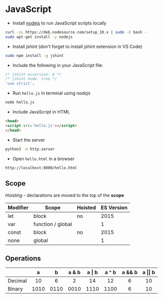 # JavaScript

* Install [nodejs](https://nodejs.org/en/download/package-manager/) to run JavaScript scripts locally

```bash
curl -sL https://deb.nodesource.com/setup_10.x | sudo -E bash -
sudo apt-get install -y nodejs
```

* Install *jshint* (don't forget to install jshint extension in VS Code)

```bash
sudo npm install -g jshint
```

* Include the following in your JavaScript file:

```javascript
/* jshint esversion: 6 */
/* jshint node: true */
'use strict';
```

* Run `hello.js` in terminal using *nodejs*

```bash
node hello.js
```

* Include JavaScript in HTML

```html
<head>
<script src='hello.js'></script>
</head>
```

* Start the server

```bash
python3 -m http.server
```

* Open `hello.html` in a browser

```bash
http://localhost:8000/hello.html
```

## Scope

*Hoisting* - declarations are moved to the top of the **scope**

Modifier | Scope | Hoisted | ES Version
---|---|---|---
let | block | no | 2015
var | function / global | | 1
const | block | no | 2015
none | global | | 1

## Operations

|| a | b | a & b | a \| b | a ^ b | a && b | a \|\| b |
|---|:---:|:---:|:---:|:---:|:---:|:---:|:---:|
|Decimal| 10 | 6 | 2 | 14 | 12 | 6 | 10 |
|Binary| 1010 | 0110 | 0010 | 1110 | 1100 | 6 | 10
